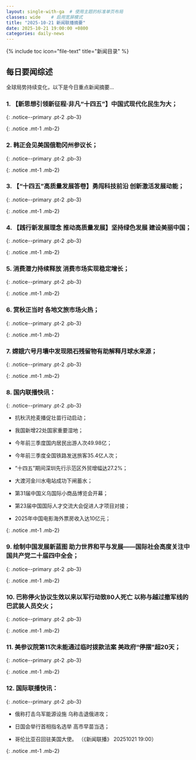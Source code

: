 ```yaml
---
layout: single-with-ga  # 使用主题的标准单页布局
classes: wide    # 启用宽屏模式
title: "2025-10-21 新闻联播摘要"
date: 2025-10-21 19:00:00 +0800
categories: daily-news
---
```


{% include toc icon="file-text" title="新闻目录" %}
   
## 每日要闻综述

全球局势持续变化，以下是今日重点新闻摘要...

### 1. 【新思想引领新征程·非凡“十四五”】中国式现代化民生为大； 

{: .notice--primary .pt-2 .pb-3}

{: .notice .mt-1 .mb-2}

### 2. 韩正会见美国俄勒冈州参议长； 

{: .notice--primary .pt-2 .pb-3}

{: .notice .mt-1 .mb-2}

### 3. 【“十四五”高质量发展答卷】勇闯科技前沿 创新激活发展动能； 

{: .notice--primary .pt-2 .pb-3}

{: .notice .mt-1 .mb-2}

### 4. 【践行新发展理念 推动高质量发展】坚持绿色发展 建设美丽中国； 

{: .notice--primary .pt-2 .pb-3}

{: .notice .mt-1 .mb-2}

### 5. 消费潜力持续释放 消费市场实现稳定增长； 

{: .notice--primary .pt-2 .pb-3}

{: .notice .mt-1 .mb-2}

### 6. 赏秋正当时 各地文旅市场火热； 

{: .notice--primary .pt-2 .pb-3}

{: .notice .mt-1 .mb-2}

### 7. 嫦娥六号月壤中发现陨石残留物有助解释月球水来源； 

{: .notice--primary .pt-2 .pb-3}

{: .notice .mt-1 .mb-2}

### 8. 国内联播快讯： 

{: .notice--primary .pt-2 .pb-3}

- 抗秋汛抢麦播促壮苗行动启动；

- 我国新增22处国家重要湿地；

- 今年前三季度国内居民出游人次49.98亿；

- 今年前三季度全国铁路发送旅客35.4亿人次；

- “十四五”期间深圳先行示范区外贸增幅达27.2%；

- 大渡河金川水电站成功下闸蓄水；

- 第31届中国义乌国际小商品博览会开幕；

- 第23届中国国际人才交流大会促进人才项目对接；

- 2025年中国电影海外票房收入达10亿元；

{: .notice .mt-1 .mb-2}

### 9. 绘制中国发展新蓝图 助力世界和平与发展——国际社会高度关注中国共产党二十届四中全会； 

{: .notice--primary .pt-2 .pb-3}

{: .notice .mt-1 .mb-2}

### 10. 巴称停火协议生效以来以军行动致80人死亡 以称与越过撤军线的巴武装人员交火； 

{: .notice--primary .pt-2 .pb-3}

{: .notice .mt-1 .mb-2}

### 11. 美参议院第11次未能通过临时拨款法案 美政府“停摆”超20天； 

{: .notice--primary .pt-2 .pb-3}

{: .notice .mt-1 .mb-2}

### 12. 国际联播快讯： 

{: .notice--primary .pt-2 .pb-3}

- 俄称打击乌军能源设施 乌称击退俄进攻；

- 日国会举行首相指名选举 高市早苗当选；

- 哥伦比亚召回驻美国大使。 （《新闻联播》 20251021 19:00）

{: .notice .mt-1 .mb-2}